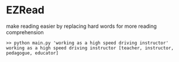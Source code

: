 # EZRead
make reading easier by replacing hard words for more reading comprehension

    >> python main.py 'working as a high speed driving instructor'
    working as a high speed driving instructor [teacher, instructor, pedagogue, educator]
